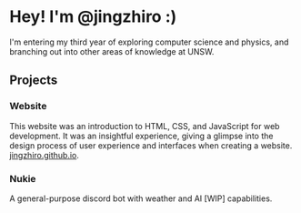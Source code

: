 <h1>Hey! I'm @jingzhiro :)</h1>

I'm entering my third year of exploring computer science and physics, and branching out into other areas of knowledge at UNSW.

<h2>Projects</h2>

<h3>Website</h3>
This website was an introduction to HTML, CSS, and JavaScript for web development. It was an insightful experience, giving a 
glimpse into the design process of user experience and interfaces when creating a website.
<a href="https://jingzhiro.github.io" target="_blank">jingzhiro.github.io</a>.

<h3>Nukie</h3>

A general-purpose discord bot with weather and AI [WIP] capabilities.
<!---
jingzhiro/jingzhiro is a ✨ special ✨ repository because its `README.md` (this file) appears on your GitHub profile.
You can click the Preview link to take a look at your changes.
--->
